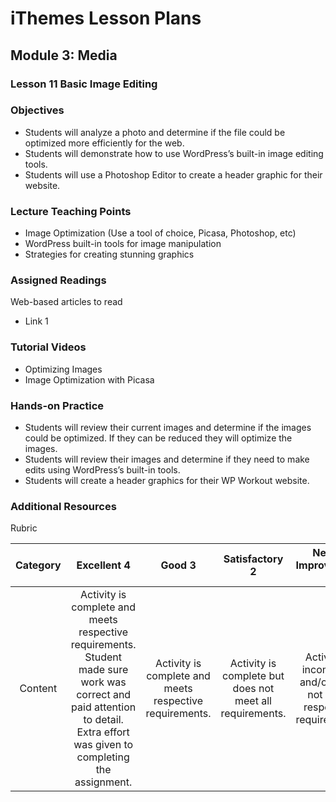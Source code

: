iThemes Lesson Plans
==================

Module 3: Media
--------------------------

### Lesson 11 Basic Image Editing

### Objectives

* Students will analyze a photo and determine if the file could be optimized more efficiently for the web.
* Students will demonstrate how to use WordPress’s built-in image editing tools.
* Students will use a Photoshop Editor to create a header graphic for their website.

### Lecture Teaching Points

- Image Optimization (Use a tool of choice, Picasa, Photoshop, etc)
- WordPress built-in tools for image manipulation
- Strategies for creating stunning graphics

### Assigned Readings

Web-based articles to read

* Link 1

### Tutorial Videos

* Optimizing Images
* Image Optimization with Picasa

### Hands-on Practice

* Students will review their current images and determine if the images could be optimized. If they can be reduced they will optimize the images.
* Students will review their images and determine if they need to make edits using WordPress’s built-in tools.
* Students will create a header graphics for their WP Workout website.

### Additional Resources

Rubric

| **Category** | **Excellent 4** | **Good 3** | **Satisfactory 2** | **Needs Improvement 1** | **Points Received** |
|:------------:|:---------------:|:----------:|:------------------:|:-----------:|:------------:|
| Content | Activity is complete and meets respective requirements. Student made sure work was correct and paid attention to detail. Extra effort was given to completing the assignment. | Activity is complete and meets respective requirements. | Activity is complete but does not meet all requirements. | Activity is incomplete and/or does not meet respective requirements.| |